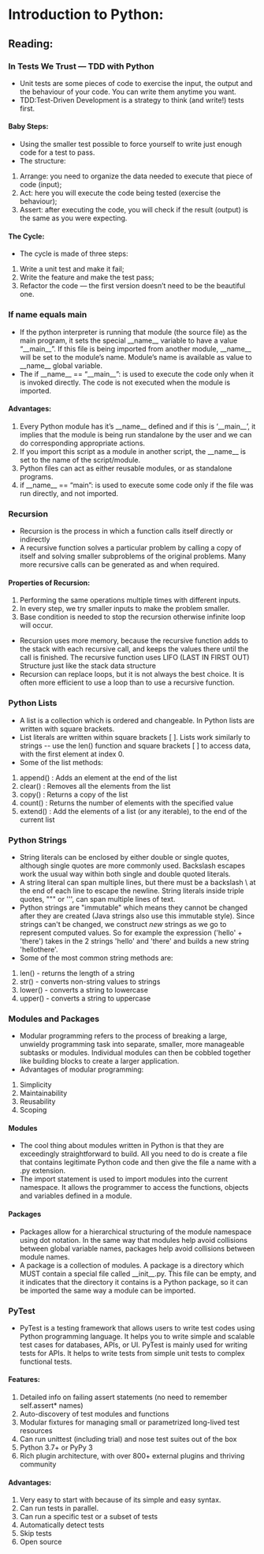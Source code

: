 # Introduction to Python:

## Reading:
### In Tests We Trust — TDD with Python
- Unit tests are some pieces of code to exercise the input, the output and the behaviour of your code. You can write them anytime you want.
- TDD:Test-Driven Development is a strategy to think (and write!) tests first.
#### Baby Steps:
- Using the smaller test possible to force yourself to write just enough code for a test to pass.
- The structure:
1. Arrange: you need to organize the data needed to execute that piece of code (input);
2. Act: here you will execute the code being tested (exercise the behaviour);
3. Assert: after executing the code, you will check if the result (output) is the same as you were expecting.
#### The Cycle:
- The cycle is made of three steps:
1. Write a unit test and make it fail;
2. Write the feature and make the test pass;
3. Refactor the code — the first version doesn’t need to be the beautiful one.

### If name equals main
- If the python interpreter is running that module (the source file) as the main program, it sets the special \_\_name__ variable to have a value “\_\_main__”. If this file is being imported from another module, \_\_name__ will be set to the module’s name. Module’s name is available as value to \_\_name__ global variable. 
- The if \_\_name__ == “\_\_main__”: is used to execute the code only when it is invoked directly. The code is not executed when the module is imported.
#### Advantages:
1. Every Python module has it’s \_\_name__ defined and if this is ‘\_\_main__’, it implies that the module is being run standalone by the user and we can do corresponding appropriate actions.
2. If you import this script as a module in another script, the \_\_name__ is set to the name of the script/module.
3. Python files can act as either reusable modules, or as standalone programs.
4. if \_\_name__ == “main”: is used to execute some code only if the file was run directly, and not imported.

### Recursion
- Recursion is the process in which a function calls itself directly or indirectly
- A recursive function solves a particular problem by calling a copy of itself and solving smaller subproblems of the original problems. Many more recursive calls can be generated as and when required.
#### Properties of Recursion:
1. Performing the same operations multiple times with different inputs.
2. In every step, we try smaller inputs to make the problem smaller.
3. Base condition is needed to stop the recursion otherwise infinite loop will occur.
- Recursion uses more memory, because the recursive function adds to the stack with each recursive call, and keeps the values there until the call is finished. The recursive function uses LIFO (LAST IN FIRST OUT) Structure just like the stack data structure
- Recursion can replace loops, but it is not always the best choice. It is often more efficient to use a loop than to use a recursive function. 

### Python Lists
- A list is a collection which is ordered and changeable. In Python lists are written with square brackets.
-  List literals are written within square brackets [ ]. Lists work similarly to strings -- use the len() function and square brackets [ ] to access data, with the first element at index 0.
- Some of the list methods:
1. append() : Adds an element at the end of the list
2. clear() : Removes all the elements from the list
3. copy() : Returns a copy of the list
4. count() : Returns the number of elements with the specified value
5. extend() : Add the elements of a list (or any iterable), to the end of the current list

### Python Strings
- String literals can be enclosed by either double or single quotes, although single quotes are more commonly used. Backslash escapes work the usual way within both single and double quoted literals.
- A string literal can span multiple lines, but there must be a backslash \ at the end of each line to escape the newline. String literals inside triple quotes, """ or ''', can span multiple lines of text.
- Python strings are "immutable" which means they cannot be changed after they are created (Java strings also use this immutable style). Since strings can't be changed, we construct *new* strings as we go to represent computed values. So for example the expression ('hello' + 'there') takes in the 2 strings 'hello' and 'there' and builds a new string 'hellothere'.
- Some of the most common string methods are:
1. len() - returns the length of a string
2. str() - converts non-string values to strings
3. lower() - converts a string to lowercase
4. upper() - converts a string to uppercase

### Modules and Packages
- Modular programming refers to the process of breaking a large, unwieldy programming task into separate, smaller, more manageable subtasks or modules. Individual modules can then be cobbled together like building blocks to create a larger application.
- Advantages of modular programming:
1. Simplicity
2. Maintainability
3. Reusability
4. Scoping

#### Modules
- The cool thing about modules written in Python is that they are exceedingly straightforward to build. All you need to do is create a file that contains legitimate Python code and then give the file a name with a .py extension.
- The import statement is used to import modules into the current namespace. It allows the programmer to access the functions, objects and variables defined in a module.

#### Packages
- Packages allow for a hierarchical structuring of the module namespace using dot notation. In the same way that modules help avoid collisions between global variable names, packages help avoid collisions between module names.
- A package is a collection of modules. A package is a directory which MUST contain a special file called \_\_init\_\_.py. This file can be empty, and it indicates that the directory it contains is a Python package, so it can be imported the same way a module can be imported.

### PyTest
- PyTest is a testing framework that allows users to write test codes using Python programming language. It helps you to write simple and scalable test cases for databases, APIs, or UI. PyTest is mainly used for writing tests for APIs. It helps to write tests from simple unit tests to complex functional tests.
#### Features:
1. Detailed info on failing assert statements (no need to remember self.assert* names)
2. Auto-discovery of test modules and functions
3. Modular fixtures for managing small or parametrized long-lived test resources
4. Can run unittest (including trial) and nose test suites out of the box
5. Python 3.7+ or PyPy 3
6. Rich plugin architecture, with over 800+ external plugins and thriving community
#### Advantages:
1. Very easy to start with because of its simple and easy syntax.
2. Can run tests in parallel.
3. Can run a specific test or a subset of tests
4. Automatically detect tests
5. Skip tests
6. Open source